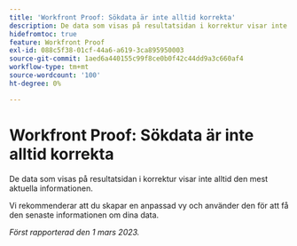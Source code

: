 ```yaml
---
title: 'Workfront Proof: Sökdata är inte alltid korrekta'
description: De data som visas på resultatsidan i korrektur visar inte alltid den mest aktuella informationen. Vi rekommenderar att du skapar en anpassad vy och använder den för att få den senaste informationen om dina data.
hidefromtoc: true
feature: Workfront Proof
exl-id: 088c5f38-01cf-44a6-a619-3ca895950003
source-git-commit: 1aed6a440155c99f8ce0b0f42c44dd9a3c660af4
workflow-type: tm+mt
source-wordcount: '100'
ht-degree: 0%

---
```


# Workfront Proof: Sökdata är inte alltid korrekta

De data som visas på resultatsidan i korrektur visar inte alltid den mest aktuella informationen.

Vi rekommenderar att du skapar en anpassad vy och använder den för att få den senaste informationen om dina data.

_Först rapporterad den 1 mars 2023._
